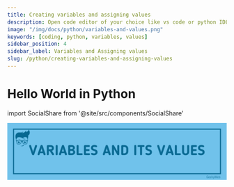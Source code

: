```yaml
---
title: Creating variables and assigning values
description: Open code editor of your choice like vs code or python IDLE, fist open command prompt in your windows machine and start typing the below command...
image: "/img/docs/python/variables-and-values.png"
keywords: [coding, python, variables, values]
sidebar_position: 4
sidebar_label: Variables and Assigning values
slug: /python/creating-variables-and-assigning-values
---
```


# Hello World in Python

<!-- Import files -->

import SocialShare from '@site/src/components/SocialShare'

![Introduction to Python](../../../static/img/docs/python/variables-and-values.png)
